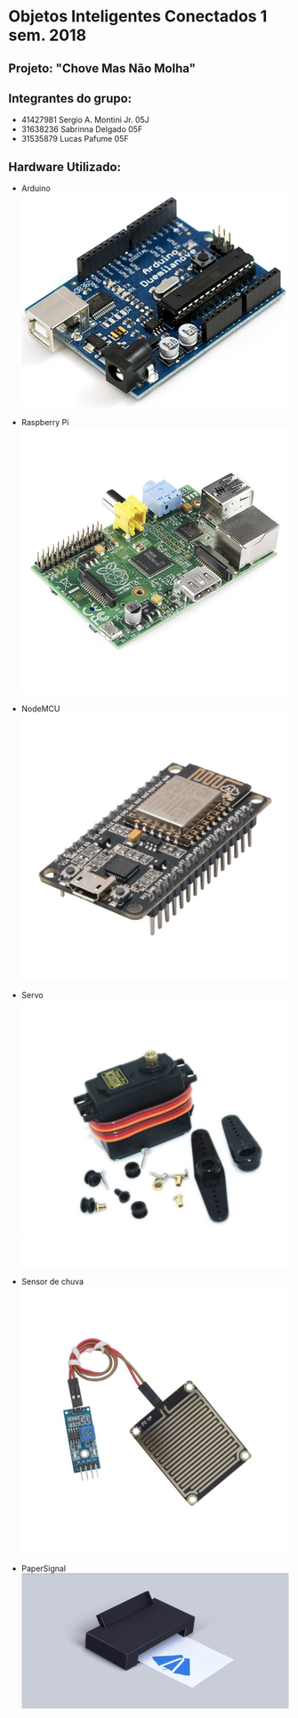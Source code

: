 # Objetos Inteligentes Conectados 1 sem. 2018

## Projeto: "Chove Mas Não Molha"

## Integrantes do grupo:

* 41427981  Sergio A. Montini Jr. 05J
* 31638236  Sabrinna Delgado      05F
* 31535879  Lucas Pafume          05F

## Hardware Utilizado:

* Arduino
![](arduino.jpg)

* Raspberry Pi
![](rpi.jpg)

* NodeMCU
![](nodemcu.jpg)

* Servo
![](servo.jpg)

* Sensor de chuva
![](sensorchuva.jpg)

* PaperSignal
![](google_paper_signals.jpg)
